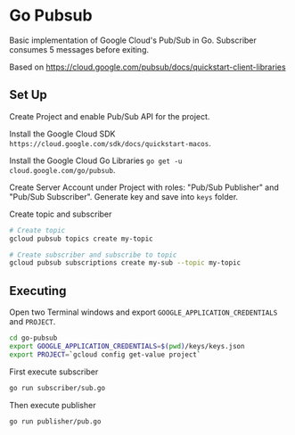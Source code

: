 # Go Pubsub

Basic implementation of Google Cloud's Pub/Sub in Go. Subscriber consumes 5 messages before exiting.

Based on https://cloud.google.com/pubsub/docs/quickstart-client-libraries

## Set Up

Create Project and enable Pub/Sub API for the project.

Install the Google Cloud SDK `https://cloud.google.com/sdk/docs/quickstart-macos`.

Install the Google Cloud Go Libraries `go get -u cloud.google.com/go/pubsub`.

Create Server Account under Project with roles: "Pub/Sub Publisher" and "Pub/Sub Subscriber". Generate key and save into `keys` folder.

Create topic and subscriber

```sh
# Create topic
gcloud pubsub topics create my-topic

# Create subscriber and subscribe to topic
gcloud pubsub subscriptions create my-sub --topic my-topic
```

## Executing

Open two Terminal windows and export `GOOGLE_APPLICATION_CREDENTIALS` and `PROJECT`.

```sh
cd go-pubsub
export GOOGLE_APPLICATION_CREDENTIALS=$(pwd)/keys/keys.json
export PROJECT=`gcloud config get-value project`
```

First execute subscriber

```sh
go run subscriber/sub.go
```

Then execute publisher

```sh
go run publisher/pub.go
```
